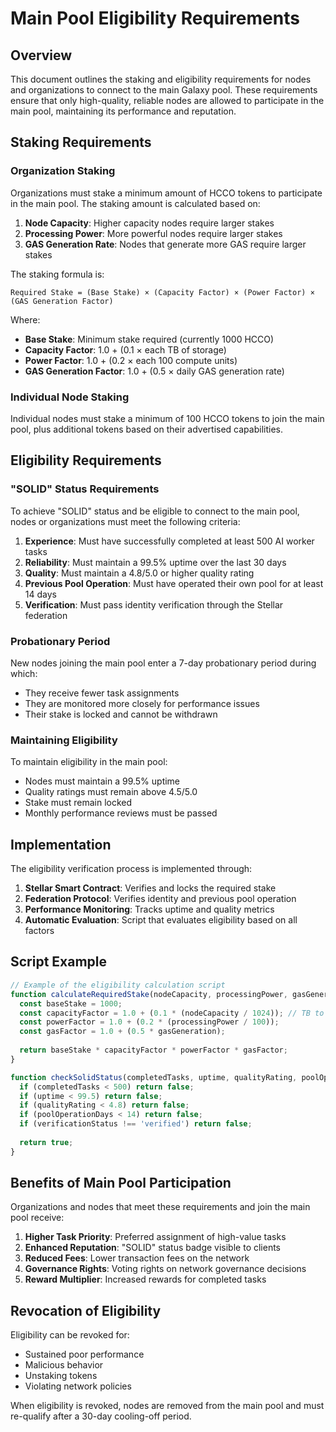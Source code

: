 # Main Pool Eligibility Requirements

## Overview

This document outlines the staking and eligibility requirements for nodes and organizations to connect to the main Galaxy pool. These requirements ensure that only high-quality, reliable nodes are allowed to participate in the main pool, maintaining its performance and reputation.

## Staking Requirements

### Organization Staking

Organizations must stake a minimum amount of HCCO tokens to participate in the main pool. The staking amount is calculated based on:

1. **Node Capacity**: Higher capacity nodes require larger stakes
2. **Processing Power**: More powerful nodes require larger stakes
3. **GAS Generation Rate**: Nodes that generate more GAS require larger stakes

The staking formula is:

```
Required Stake = (Base Stake) × (Capacity Factor) × (Power Factor) × (GAS Generation Factor)
```

Where:
- **Base Stake**: Minimum stake required (currently 1000 HCCO)
- **Capacity Factor**: 1.0 + (0.1 × each TB of storage)
- **Power Factor**: 1.0 + (0.2 × each 100 compute units)
- **GAS Generation Factor**: 1.0 + (0.5 × daily GAS generation rate)

### Individual Node Staking

Individual nodes must stake a minimum of 100 HCCO tokens to join the main pool, plus additional tokens based on their advertised capabilities.

## Eligibility Requirements

### "SOLID" Status Requirements

To achieve "SOLID" status and be eligible to connect to the main pool, nodes or organizations must meet the following criteria:

1. **Experience**: Must have successfully completed at least 500 AI worker tasks
2. **Reliability**: Must maintain a 99.5% uptime over the last 30 days
3. **Quality**: Must maintain a 4.8/5.0 or higher quality rating
4. **Previous Pool Operation**: Must have operated their own pool for at least 14 days
5. **Verification**: Must pass identity verification through the Stellar federation

### Probationary Period

New nodes joining the main pool enter a 7-day probationary period during which:
- They receive fewer task assignments
- They are monitored more closely for performance issues
- Their stake is locked and cannot be withdrawn

### Maintaining Eligibility

To maintain eligibility in the main pool:
- Nodes must maintain a 99.5% uptime
- Quality ratings must remain above 4.5/5.0
- Stake must remain locked
- Monthly performance reviews must be passed

## Implementation

The eligibility verification process is implemented through:

1. **Stellar Smart Contract**: Verifies and locks the required stake
2. **Federation Protocol**: Verifies identity and previous pool operation
3. **Performance Monitoring**: Tracks uptime and quality metrics
4. **Automatic Evaluation**: Script that evaluates eligibility based on all factors

## Script Example

```javascript
// Example of the eligibility calculation script
function calculateRequiredStake(nodeCapacity, processingPower, gasGeneration) {
  const baseStake = 1000;
  const capacityFactor = 1.0 + (0.1 * (nodeCapacity / 1024)); // TB to GB
  const powerFactor = 1.0 + (0.2 * (processingPower / 100));
  const gasFactor = 1.0 + (0.5 * gasGeneration);
  
  return baseStake * capacityFactor * powerFactor * gasFactor;
}

function checkSolidStatus(completedTasks, uptime, qualityRating, poolOperationDays, verificationStatus) {
  if (completedTasks < 500) return false;
  if (uptime < 99.5) return false;
  if (qualityRating < 4.8) return false;
  if (poolOperationDays < 14) return false;
  if (verificationStatus !== 'verified') return false;
  
  return true;
}
```

## Benefits of Main Pool Participation

Organizations and nodes that meet these requirements and join the main pool receive:

1. **Higher Task Priority**: Preferred assignment of high-value tasks
2. **Enhanced Reputation**: "SOLID" status badge visible to clients
3. **Reduced Fees**: Lower transaction fees on the network
4. **Governance Rights**: Voting rights on network governance decisions
5. **Reward Multiplier**: Increased rewards for completed tasks

## Revocation of Eligibility

Eligibility can be revoked for:
- Sustained poor performance
- Malicious behavior
- Unstaking tokens
- Violating network policies

When eligibility is revoked, nodes are removed from the main pool and must re-qualify after a 30-day cooling-off period.
